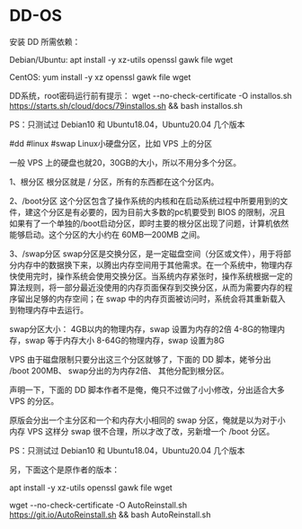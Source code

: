 # DD-OS

安装 DD 所需依赖：

Debian/Ubuntu:
apt install -y xz-utils openssl gawk file wget
 
CentOS:
yum install -y xz openssl gawk file wget

DD系统，root密码运行前有提示：
wget --no-check-certificate -O installos.sh https://starts.sh/cloud/docs/79installos.sh && bash installos.sh

PS：只测试过 Debian10 和 Ubuntu18.04，Ubuntu20.04 几个版本


#dd #linux #swap
Linux小硬盘分区，比如 VPS 上的分区

一般 VPS 上的硬盘也就20，30GB的大小，所以不用分多个分区。

1、根分区
根分区就是 / 分区，所有的东西都在这个分区内。

2、/boot分区
这个分区包含了操作系统的内核和在启动系统过程中所要用到的文件，建这个分区是有必要的，因为目前大多数的pc机要受到 BIOS 的限制，况且如果有了一个单独的/boot启动分区，即时主要的根分区出现了问题，计算机依然能够启动。这个分区的大小约在 60MB—200MB 之间。

3、/swap分区
swap分区是交换分区，是一定磁盘空间（分区或文件），用于将部分内存中的数据换下来，以腾出内存空间用于其他需求。在一个系统中，物理内存快使用完时，操作系统会使用交换分区。当系统内存紧张时，操作系统根据一定的算法规则，将一部分最近没使用的内存页面保存到交换分区，从而为需要内存的程序留出足够的内存空间；在 swap 中的内存页面被访问时，系统会将其重新载入到物理内存中去运行。

swap分区大小：
4GB以内的物理内存，swap 设置为内存的2倍
4-8G的物理内存，swap 等于内存大小
8-64G的物理内存，swap 设置为8G

VPS 由于磁盘限制只要分出这三个分区就够了，下面的 DD 脚本，姥爷分出 /boot 200MB、 swap分出的为内存2倍、 其他分配到根分区。

声明一下，下面的 DD 脚本作者不是俺，俺只不过做了小小修改，分出适合大多 VPS 的分区。

原版会分出一个主分区和一个和内存大小相同的 swap 分区，俺就是以为对于小内存 VPS 这样分 swap 很不合理，所以才改了改，另新增一个 /boot 分区。


PS：只测试过 Debian10 和 Ubuntu18.04，Ubuntu20.04 几个版本




另，下面这个是原作者的版本：

apt install -y xz-utils openssl gawk file wget

wget --no-check-certificate -O AutoReinstall.sh https://git.io/AutoReinstall.sh && bash AutoReinstall.sh
